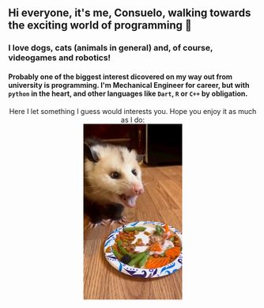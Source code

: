 ## Hi everyone, it's me, Consuelo, walking towards the exciting world of programming  👋
### I love dogs, cats (animals in general) and, of course, videogames and robotics!
#### Probably one of the biggest interest dicovered on my way out from university is programming. I'm Mechanical Engineer for career, but with `python` in the heart, and other languages like `Dart`, `R` or `C++` by obligation.
<div align="center">
  Here I let something I guess would interests you. Hope you enjoy it as much as I do:
</div>
<div align="center">
  <img src="/videoframe_1702.png" alt="Imagen ajustada" width="200" />
</div>


<!--
**cmissene/cmissene** is a ✨ _special_ ✨ repository because its `README.md` (this file) appears on your GitHub profile.

Here are some ideas to get you started:

- 🔭 I’m currently working on ...
- 🌱 I’m currently learning ...
- 👯 I’m looking to collaborate on ...
- 🤔 I’m looking for help with ...
- 💬 Ask me about ...
- 📫 How to reach me: ...
- 😄 Pronouns: ...
- ⚡ Fun fact: ...
-->
